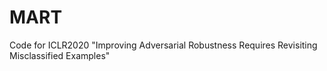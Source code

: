 # MART
Code for ICLR2020 "Improving Adversarial Robustness Requires Revisiting Misclassified Examples"
